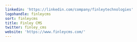 ```yaml
---
linkedin: 'https://linkedin.com/company/finleytechnologies'
logohandle: finleycms
sort: finleycms
title: Finley CMS
twitter: finley_cms
website: 'https://www.finleycms.com/'
---
```

